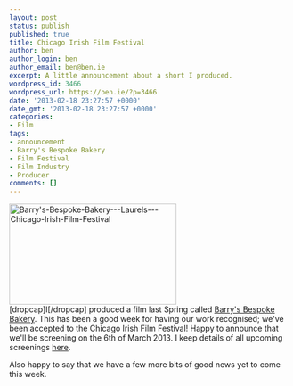 ```yaml
---
layout: post
status: publish
published: true
title: Chicago Irish Film Festival
author: ben
author_login: ben
author_email: ben@ben.ie
excerpt: A little announcement about a short I produced.
wordpress_id: 3466
wordpress_url: https://ben.ie/?p=3466
date: '2013-02-18 23:27:57 +0000'
date_gmt: '2013-02-18 23:27:57 +0000'
categories:
- Film
tags:
- announcement
- Barry's Bespoke Bakery
- Film Festival
- Film Industry
- Producer
comments: []
---
```

<p><img class="alignright size-medium wp-image-3493" alt="Barry's-Bespoke-Bakery---Laurels---Chicago-Irish-Film-Festival" src="https://ben.ie/wp-content/uploads/2013/02/Barrys-Bespoke-Bakery-Laurels-Chicago-Irish-Film-Festival-300x181.png" width="300" height="181" />[dropcap]I[/dropcap] produced a film last Spring called <a href="https://barrysfilm.com/" target="_blank">Barry's Bespoke Bakery</a>. This has been a good week for having our work recognised; we've been accepted to the Chicago Irish Film Festival! Happy to announce that we'll be screening on the 6th of March 2013. I keep details of all upcoming screenings <a href="https://barrysfilm.com/screenings/" target="_blank">here</a>.</p>
<p>Also happy to say that we have a few more bits of good news yet to come this week.</p>
